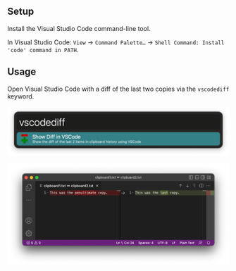 ## Setup

Install the Visual Studio Code command-line tool.

In Visual Studio Code: `View` → `Command Palette…` → `Shell Command: Install 'code' command in PATH`.

## Usage

Open Visual Studio Code with a diff of the last two copies via the `vscodediff` keyword.

![Showing Alfred](images/alfred.png)

![Showing Visual Studio Code](images/vscode.png)
